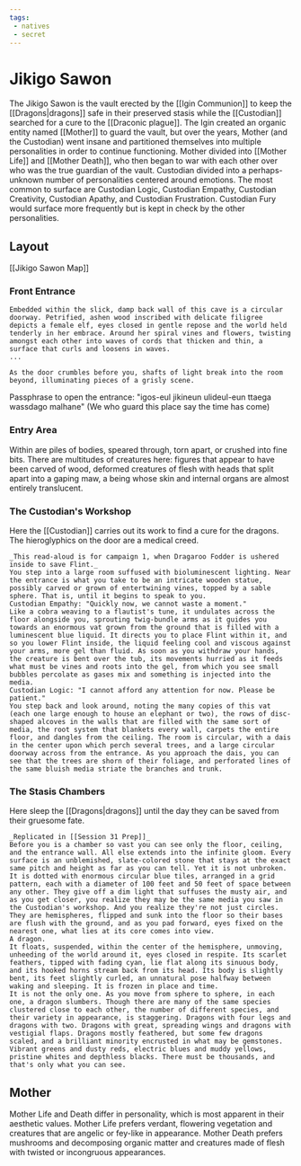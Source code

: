```yaml
---
tags:
 - natives
 - secret
---
```

# Jikigo Sawon

The Jikigo Sawon is the vault erected by the [[Igin Communion]] to keep the [[Dragons|dragons]] safe in their preserved stasis while the [[Custodian]] searched for a cure to the [[Draconic plague]]. The Igin created an organic entity named [[Mother]] to guard the vault, but over the years, Mother (and the Custodian) went insane and partitioned themselves into multiple personalities in order to continue functioning. Mother divided into [[Mother Life]] and [[Mother Death]], who then began to war with each other over who was the true guardian of the vault. Custodian divided into a perhaps-unknown number of personalities centered around emotions. The most common to surface are Custodian Logic, Custodian Empathy, Custodian Creativity, Custodian Apathy, and Custodian Frustration. Custodian Fury would surface more frequently but is kept in check by the other personalities. 

## Layout

[[Jikigo Sawon Map]]

### Front Entrance
```ad-read-aloud
Embedded within the slick, damp back wall of this cave is a circular doorway. Petrified, ashen wood inscribed with delicate filigree depicts a female elf, eyes closed in gentle repose and the world held tenderly in her embrace. Around her spiral vines and flowers, twisting amongst each other into waves of cords that thicken and thin, a surface that curls and loosens in waves.
...

As the door crumbles before you, shafts of light break into the room beyond, illuminating pieces of a grisly scene.
```

Passphrase to open the entrance:
"igos-eul jikineun ulideul-eun ttaega wassdago malhane" (We who guard this place say the time has come)
### Entry Area
Within are piles of bodies, speared through, torn apart, or crushed into fine bits. There are multitudes of creatures here: figures that appear to have been carved of wood, deformed creatures of flesh with heads that split apart into a gaping maw, a being whose skin and internal organs are almost entirely translucent. 

### The Custodian's Workshop
Here the [[Custodian]] carries out its work to find a cure for the dragons.
The hieroglyphics on the door are a medical creed. 

```ad-read-aloud
_This read-aloud is for campaign 1, when Dragaroo Fodder is ushered inside to save Flint._
You step into a large room suffused with bioluminescent lighting. Near the entrance is what you take to be an intricate wooden statue, possibly carved or grown of entertwining vines, topped by a sable sphere. That is, until it begins to speak to you.
Custodian Empathy: "Quickly now, we cannot waste a moment."
Like a cobra weaving to a flautist's tune, it undulates across the floor alongside you, sprouting twig-bundle arms as it guides you towards an enormous vat grown from the ground that is filled with a luminescent blue liquid. It directs you to place Flint within it, and so you lower Flint inside, the liquid feeling cool and viscous against your arms, more gel than fluid. As soon as you withdraw your hands, the creature is bent over the tub, its movements hurried as it feeds what must be vines and roots into the gel, from which you see small bubbles percolate as gases mix and something is injected into the media.
Custodian Logic: "I cannot afford any attention for now. Please be patient."
You step back and look around, noting the many copies of this vat (each one large enough to house an elephant or two), the rows of disc-shaped alcoves in the walls that are filled with the same sort of media, the root system that blankets every wall, carpets the entire floor, and dangles from the ceiling. The room is circular, with a dais in the center upon which perch several trees, and a large circular doorway across from the entrance. As you approach the dais, you can see that the trees are shorn of their foliage, and perforated lines of the same bluish media striate the branches and trunk. 
```

### The Stasis Chambers
Here sleep the [[Dragons|dragons]] until the day they can be saved from their gruesome fate. 

```ad-read-aloud
_Replicated in [[Session 31 Prep]]_
Before you is a chamber so vast you can see only the floor, ceiling, and the entrance wall. All else extends into the infinite gloom. Every surface is an unblemished, slate-colored stone that stays at the exact same pitch and height as far as you can tell. Yet it is not unbroken. It is dotted with enormous circular blue tiles, arranged in a grid pattern, each with a diameter of 100 feet and 50 feet of space between any other. They give off a dim light that suffuses the musty air, and as you get closer, you realize they may be the same media you saw in the Custodian's workshop. And you realize they're not just circles. They are hemispheres, flipped and sunk into the floor so their bases are flush with the ground, and as you pad forward, eyes fixed on the nearest one, what lies at its core comes into view.
A dragon.
It floats, suspended, within the center of the hemisphere, unmoving, unheeding of the world around it, eyes closed in respite. Its scarlet feathers, tipped with fading cyan, lie flat along its sinuous body, and its hooked horns stream back from its head. Its body is slightly bent, its feet slightly curled, an unnatural pose halfway between waking and sleeping. It is frozen in place and time.
It is not the only one. As you move from sphere to sphere, in each one, a dragon slumbers. Though there are many of the same species clustered close to each other, the number of different species, and their variety in appearance, is staggering. Dragons with four legs and dragons with two. Dragons with great, spreading wings and dragons with vestigial flaps. Dragons mostly feathered, but some few dragons scaled, and a brilliant minority encrusted in what may be gemstones. Vibrant greens and dusty reds, electric blues and muddy yellows, pristine whites and depthless blacks. There must be thousands, and that's only what you can see.
```
## Mother
Mother Life and Death differ in personality, which is most apparent in their aesthetic values. Mother Life prefers verdant, flowering vegetation and creatures that are angelic or fey-like in appearance. Mother Death prefers mushrooms and decomposing organic matter and creatures made of flesh with twisted or incongruous appearances. 